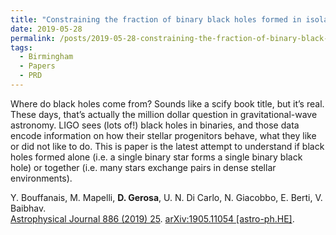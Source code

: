 ```yaml
---
title: "Constraining the fraction of binary black holes formed in isolation and young star clusters with gravitational-wave data"
date: 2019-05-28
permalink: /posts/2019-05-28-constraining-the-fraction-of-binary-black-holes-formed-in-isolation-and-young-star-clusters-with-gravitational-wave-data
tags:
  - Birmingham
  - Papers
  - PRD
---
```


Where do black holes come from? Sounds like a scify book title, but it’s real. These days, that’s actually the million dollar question in gravitational-wave astronomy. LIGO sees (lots of!) black holes in binaries, and those data encode information on how their stellar progenitors behave, what they like or did not like to do. This is paper is the latest attempt to understand if black holes formed alone (i.e. a single binary star forms a single binary black hole) or together (i.e. many stars exchange pairs in dense stellar environments).

Y. Bouffanais, M. Mapelli, **D. Gerosa**, U. N. Di Carlo, N. Giacobbo, E. Berti, V. Baibhav.\
[Astrophysical Journal 886 (2019) 25](https://iopscience.iop.org/article/10.3847/1538-4357/ab4a79). [arXiv:1905.11054 [astro-ph.HE]](https://arxiv.org/abs/1905.11054).